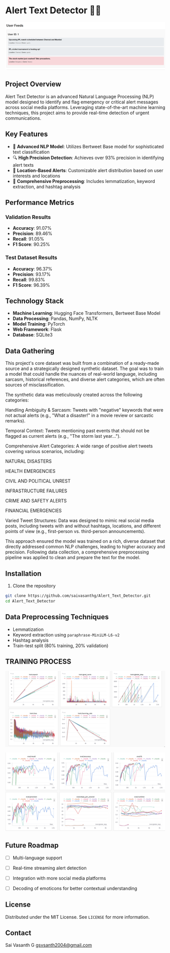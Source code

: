 # Alert Text Detector 🚨📱
![ss](Images/ss_(1).png)
## Project Overview

Alert Text Detector is an advanced Natural Language Processing (NLP) model designed to identify and flag emergency or critical alert messages across social media platforms. Leveraging state-of-the-art machine learning techniques, this project aims to provide real-time detection of urgent communications.

## Key Features

- 🧠 **Advanced NLP Model**: Utilizes Bertweet Base model for sophisticated text classification
- 🔍 **High Precision Detection**: Achieves over 93% precision in identifying alert texts
- 📍 **Location-Based Alerts**: Customizable alert distribution based on user interests and locations
- 🔬 **Comprehensive Preprocessing**: Includes lemmatization, keyword extraction, and hashtag analysis

## Performance Metrics

### Validation Results
- **Accuracy**: 91.07%
- **Precision**: 89.46%
- **Recall**: 91.05%
- **F1 Score**: 90.25%

### Test Dataset Results
- **Accuracy**: 96.37%
- **Precision**: 93.17%
- **Recall**: 99.83%
- **F1 Score**: 96.39%

## Technology Stack

- **Machine Learning**: Hugging Face Transformers, Bertweet Base Model
- **Data Processing**: Pandas, NumPy, NLTK
- **Model Training**: PyTorch
- **Web Framework**: Flask
- **Database**: SQLite3

## Data Gathering
This project's core dataset was built from a combination of a ready-made source and a strategically designed synthetic dataset. The goal was to train a model that could handle the nuances of real-world language, including sarcasm, historical references, and diverse alert categories, which are often sources of misclassification.

The synthetic data was meticulously created across the following categories:

Handling Ambiguity & Sarcasm: Tweets with "negative" keywords that were not actual alerts (e.g., "What a disaster!" in a movie review or sarcastic remarks).

Temporal Context: Tweets mentioning past events that should not be flagged as current alerts (e.g., "The storm last year...").

Comprehensive Alert Categories: A wide range of positive alert tweets covering various scenarios, including:

NATURAL DISASTERS

HEALTH EMERGENCIES

CIVIL AND POLITICAL UNREST

INFRASTRUCTURE FAILURES

CRIME AND SAFETY ALERTS

FINANCIAL EMERGENCIES

Varied Tweet Structures: Data was designed to mimic real social media posts, including tweets with and without hashtags, locations, and different points of view (e.g., first-person vs. third-person announcements).

This approach ensured the model was trained on a rich, diverse dataset that directly addressed common NLP challenges, leading to higher accuracy and precision. Following data collection, a comprehensive preprocessing pipeline was applied to clean and prepare the text for the model.


## Installation

1. Clone the repository
```bash
git clone https://github.com/saivasanthg/Alert_Text_Detector.git
cd Alert_Text_Detector

```



## Data Preprocessing Techniques

- Lemmatization
- Keyword extraction using `paraphrase-MiniLM-L6-v2`
- Hashtag analysis
- Train-test split (80% training, 20% validation)

## TRAINING PROCESS
![ss](Images/Screenshot_6.png)


![ss](Images/Screenshot_7.png)


## Future Roadmap

- [ ] Multi-language support
- [ ] Real-time streaming alert detection
- [ ] Integration with more social media platforms
- [ ] Decoding of emoticons for better contextual understanding


## License

Distributed under the MIT License. See `LICENSE` for more information.

## Contact

Sai Vasanth G
gsvsanth2004@gmail.com

